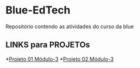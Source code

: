 # Blue-EdTech
Repositório contendo as atividades do curso da blue
## LINKS para PROJETOs
*[Projeto 01 Módulo-3](https://github.com/nikolasfuruta/Blue-EdTech/tree/main/mod_3/projeto_1)
*[Projeto 02 Módulo-3](https://github.com/nikolasfuruta/Blue_Projeto02_Mod03)
